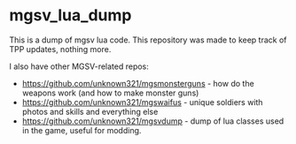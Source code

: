 # mgsv_lua_dump
This is a dump of mgsv lua code. This repository was made to keep track of TPP updates, nothing more. 

I also have other MGSV-related repos:

 * https://github.com/unknown321/mgsmonsterguns - how do the weapons work (and how to make monster guns)
 * https://github.com/unknown321/mgswaifus - unique soldiers with photos and skills and everything else
 * https://github.com/unknown321/mgsvdump - dump of lua classes used in the game, useful for modding.
